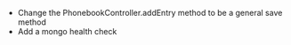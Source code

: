 - Change the PhonebookController.addEntry method to be a general save method
- Add a mongo health check
